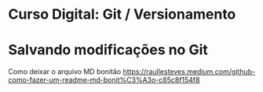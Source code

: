 # Curso Digital: Git / Versionamento

#  Salvando modificações no Git

Como deixar o arquivo MD bonitão
https://raullesteves.medium.com/github-como-fazer-um-readme-md-bonit%C3%A3o-c85c8f154f8